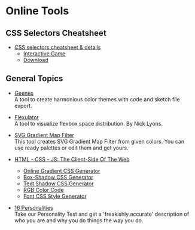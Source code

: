 # Online Tools

## CSS Selectors Cheatsheet  
- [CSS selectors cheatsheet & details](https://medium.com/design-code-repository/css-selectors-cheatsheet-details-9593bc204e3f)  
  - [Interactive Game](https://frontend30.com/css-selectors-cheatsheet/)  
  - [Download](https://www.dropbox.com/s/h2hni9o1m1di989/CSS%20selectors%20cheatsheet.pdf?dl=0)  

## General Topics  
- [Geenes](https://geenes.app/)  
  A tool to create harmonious color themes with code and sketch file export.  
  
- [Flexulator](https://www.flexulator.com/)  
  A tool to visualize flexbox space distribution. By Nick Lyons.  

- [SVG Gradient Map Filter](https://yoksel.github.io/svg-gradient-map/)  
  This tool creates SVG Gradient Map Filter from given colors. You can use ready palettes or edit them and get yours.
  
- [HTML - CSS - JS: The Client-Side Of The Web](https://html-css-js.com/)
  - [Online Gradient CSS Generator](https://html-css-js.com/css/generator/gradient/)  
  - [Box-Shadow CSS Generator](https://html-css-js.com/css/generator/box-shadow/)  
  - [Text Shadow CSS Generator](https://html-css-js.com/css/generator/text-shadow/)  
  - [RGB Color Code](https://rgbcolorcode.com/)  
  - [Font CSS Style Generator](https://html-css-js.com/css/generator/font/)

- [16 Personalities](https://www.16personalities.com/)  
  Take our Personality Test and get a 'freakishly accurate' description of who you are and why you do things the way you do.
